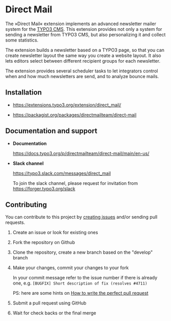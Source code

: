 # Direct Mail

The »Direct Mail« extension implements an advanced newsletter mailer system for the [TYPO3 CMS](https://typo3.org). This extension provides not only a system for sending a newsletter from TYPO3 CMS, but also personalizing it and collect some statistics.

The extension builds a newsletter based on a TYPO3 page, so that you can create newsletter layout the same way you create a website layout. It also lets editors select between different recipient groups for each newsletter.

The extension provides several scheduler tasks to let integrators control when and how much newsletters are send, and to analyze bounce mails.

## Installation

- https://extensions.typo3.org/extension/direct_mail/

- https://packagist.org/packages/directmailteam/direct-mail

## Documentation and support

-  **Documentation**

   https://docs.typo3.org/p/directmailteam/direct-mail/main/en-us/

-  **Slack channel**

   https://typo3.slack.com/messages/direct_mail
   
   To join the slack channel, please request for invitation from https://forger.typo3.org/slack

## Contributing

You can contribute to this project by [creating issues](https://github.com/kartolo/direct_mail/issues) 
and/or sending pull requests.

  1. Create an issue or look for existing ones
  1. Fork the repository on Github
  1. Clone the repository, create a new branch based on the "develop" branch
  1. Make your changes, commit your changes to your fork 
     
     In your commit message refer to the issue number if there is already one, e.g. `[BUGFIX] Short description of fix (resolves #4711)`
     
     PS: here are some hints on [How to write the perfect pull request](https://github.com/blog/1943-how-to-write-the-perfect-pull-request)
  1. Submit a pull request using GitHub 
  1. Wait for check backs or the final merge
